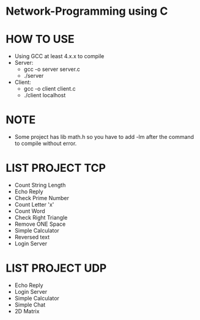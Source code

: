 # Network-Programming using C
# HOW TO USE
- Using GCC at least 4.x.x to compile
- Server:
    - gcc -o server server.c
    - ./server
- Client:
    - gcc -o client client.c
    -  ./client localhost

# NOTE
- Some project has lib math.h so you have to add -lm after the command to compile without error.

# LIST PROJECT TCP
- Count String Length
- Echo Reply
- Check Prime Number
- Count Letter 'x'
- Count Word
- Check Right Triangle
- Remove ONE Space
- Simple Calculator
- Reversed text
- Login Server

# LIST PROJECT UDP
- Echo Reply
- Login Server
- Simple Calculator
- Simple Chat
- 2D Matrix
